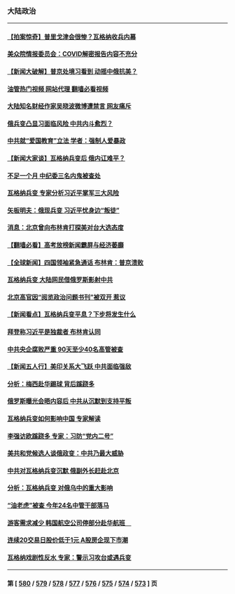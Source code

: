 ### 大陆政治
---
#### [【拍案惊奇】普⾥戈津会很惨？瓦格纳收兵内幕](../../pages/ncid277/n14023072.md?06270445) 
#### [美众院情报委员会：COVID解密报告内容不充分](../../pages/ncid277/n14023057.md?06270445) 
#### [【新闻大破解】普京处境习看到 动摇中俄抗美？](../../pages/ncid277/n14023035.md?06270445) 
#### [油管热门视频 网站代理 翻墙必看视频](http://138.2.39.72:81/youtube.html?epic-marker?06270445)
#### [大陆知名财经作家吴晓波微博遭禁言 网友痛斥](../../pages/ncid277/n14022794.md?06270445) 
#### [俄兵变凸显习面临风险 中共内斗愈烈？](../../pages/ncid277/n14023058.md?06270445) 
#### [中共就“爱国教育”立法 学者：强制人爱暴政](../../pages/ncid277/n14022877.md?06270445) 
#### [【新闻大家谈】瓦格纳兵变后 俄内讧难平？](../../pages/ncid277/n14022915.md?06270445) 
#### [不足一个月 中纪委三名内鬼被查处](../../pages/ncid277/n14022820.md?06270445) 
#### [瓦格纳兵变 专家分析习近平掌军三大风险](../../pages/ncid277/n14022816.md?06270445) 
#### [矢板明夫：俄现兵变 习近平忧身边“叛徒”](../../pages/ncid277/n14022826.md?06270445) 
#### [消息：北京曾向布林肯打探美对台大选态度](../../pages/ncid277/n14022811.md?06270445) 
#### [【翻墙必看】高考放榜新闻霸屏与经济萎靡](../../pages/ncid277/n14022540.md?06270445) 
#### [【全球新闻】四国领袖紧急通话 布林肯：普京溃败](../../pages/ncid277/n14022778.md?06270445) 
#### [瓦格纳兵变 大陆网民借俄罗斯影射中共](../../pages/ncid277/n14022541.md?06270445) 
#### [北京高官因“阅览政治问题书刊”被双开 惹议](../../pages/ncid277/n14022525.md?06270445) 
#### [【新闻看点】瓦格纳兵变平息？下步将发生什么](../../pages/ncid277/n14022474.md?06270445) 
#### [拜登称习近平是独裁者 布林肯认同](../../pages/ncid277/n14022538.md?06270445) 
#### [中共央企腐败严重 90天至少40名高管被查](../../pages/ncid277/n14022491.md?06270445) 
#### [【新闻五人行】美印关系大飞跃 中共面临强敌](../../pages/ncid277/n14022435.md?06270445) 
#### [分析：梅西赴华踢球 背后蹊跷多](../../pages/ncid277/n14022373.md?06270445) 
#### [俄罗斯曝光会晤内容后 中共从沉默到支持平叛](../../pages/ncid277/n14022436.md?06270445) 
#### [瓦格纳兵变如何影响中国 专家解读](../../pages/ncid277/n14022354.md?06270445) 
#### [李强访欧蹊跷多 专家：习防“党内二号”](../../pages/ncid277/n14022356.md?06270445) 
#### [美共和党候选人谈俄政变：中共乃最大威胁](../../pages/ncid277/n14022409.md?06270445) 
#### [中共对瓦格纳兵变沉默 俄副外长赶赴北京](../../pages/ncid277/n14022353.md?06270445) 
#### [分析：瓦格纳兵变 对俄乌中的重大影响](../../pages/ncid277/n14022346.md?06270445) 
#### [“油老虎”被查 今年24名中管干部落马](../../pages/ncid277/n14022352.md?06270445) 
#### [游客需求减少 韩国航空公司停部分赴华航班　](../../pages/ncid277/n14022292.md?06270445) 
#### [连续20交易日股价低于1元 A股房企现下市潮](../../pages/ncid277/n14022288.md?06270445) 
#### [瓦格纳戏剧性反水 专家：警示习攻台或遇兵变](../../pages/ncid277/n14022227.md?06270445) 

---
#### 第 [ [580](./580.md?06270445) / [579](./579.md?06270445) / [578](./578.md?06270445) / [577](./577.md?06270445) / [576](./576.md?06270445) / [575](./575.md?06270445) / [574](./574.md?06270445) / [573](./573.md?06270445) ] 页
